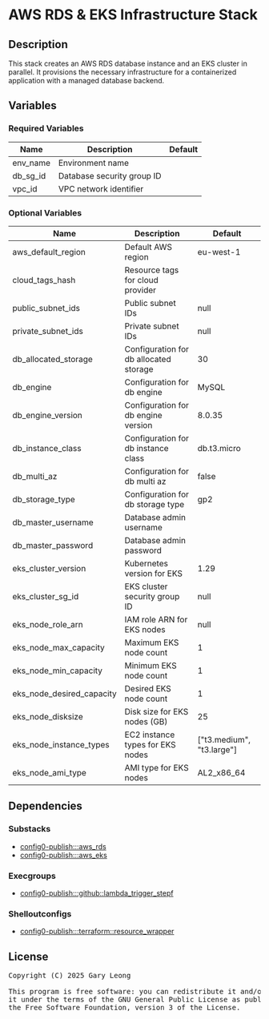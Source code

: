 # AWS RDS & EKS Infrastructure Stack

## Description
This stack creates an AWS RDS database instance and an EKS cluster in parallel. It provisions the necessary infrastructure for a containerized application with a managed database backend.

## Variables

### Required Variables

| Name | Description | Default |
|------|-------------|---------|
| env_name | Environment name | &nbsp; |
| db_sg_id | Database security group ID | &nbsp; |
| vpc_id | VPC network identifier | &nbsp; |

### Optional Variables

| Name | Description | Default |
|------|-------------|---------|
| aws_default_region | Default AWS region | eu-west-1 |
| cloud_tags_hash | Resource tags for cloud provider | &nbsp; |
| public_subnet_ids | Public subnet IDs | null |
| private_subnet_ids | Private subnet IDs | null |
| db_allocated_storage | Configuration for db allocated storage | 30 |
| db_engine | Configuration for db engine | MySQL |
| db_engine_version | Configuration for db engine version | 8.0.35 |
| db_instance_class | Configuration for db instance class | db.t3.micro |
| db_multi_az | Configuration for db multi az | false |
| db_storage_type | Configuration for db storage type | gp2 |
| db_master_username | Database admin username | &nbsp; |
| db_master_password | Database admin password | &nbsp; |
| eks_cluster_version | Kubernetes version for EKS | 1.29 |
| eks_cluster_sg_id | EKS cluster security group ID | null |
| eks_node_role_arn | IAM role ARN for EKS nodes | null |
| eks_node_max_capacity | Maximum EKS node count | 1 |
| eks_node_min_capacity | Minimum EKS node count | 1 |
| eks_node_desired_capacity | Desired EKS node count | 1 |
| eks_node_disksize | Disk size for EKS nodes (GB) | 25 |
| eks_node_instance_types | EC2 instance types for EKS nodes | ["t3.medium", "t3.large"] |
| eks_node_ami_type | AMI type for EKS nodes | AL2_x86_64 |

## Dependencies

### Substacks
- [config0-publish:::aws_rds](http://config0.http.redirects.s3-website-us-east-1.amazonaws.com/assets/stacks/config0-publish/aws_rds/default)
- [config0-publish:::aws_eks](http://config0.http.redirects.s3-website-us-east-1.amazonaws.com/assets/stacks/config0-publish/aws_eks/default)

### Execgroups
- [config0-publish:::github::lambda_trigger_stepf](http://config0.http.redirects.s3-website-us-east-1.amazonaws.com/assets/exec/groups/config0-publish/github/lambda_trigger_stepf/default)

### Shelloutconfigs
- [config0-publish:::terraform::resource_wrapper](http://config0.http.redirects.s3-website-us-east-1.amazonaws.com/assets/shelloutconfigs/config0-publish/terraform/resource_wrapper/default)

## License
<pre>
Copyright (C) 2025 Gary Leong <gary@config0.com>

This program is free software: you can redistribute it and/or modify
it under the terms of the GNU General Public License as published by
the Free Software Foundation, version 3 of the License.
</pre>